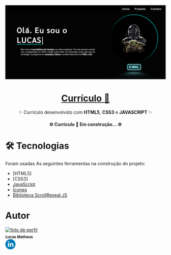 <img src="images/Banner.png">

<h1 align="center"> 
    <a href="https://portfolio-lucas-matheus.vercel.app/">Currículo 👾</a>
</h1>

<p align="center">✨ Currículo desenvolvido com <strong>HTML5</strong>, <strong>CSS3</strong> e <strong>JAVASCRIPT</strong> ✨</p>
<!-- Status do Projeto -->
<h4 align="center"> 
	⚙️  Currículo 🌌 Em construção...  ⚙️
</h4>

# 🛠 Tecnologias

Foram usadas As seguintes ferramentas na construção do projeto:

- [HTML5]
- [CSS3]
- [JavaScript](https://www.javascript.com/)
- [Ícones](https://fontawesome.com/)
- [Biblioteca ScrollReveal JS](https://scrollrevealjs.org/)

# Autor

<a href="https://github.com/DarkMatter015" align="center">
 <img src="https://avatars.githubusercontent.com/u/82187724?v=4" width="250px" alt="foto de perfil"/>
 <br/>
 <sub><b>Lucas Matheus</b></sub>
</a> 

<br/>
<a href="https://www.linkedin.com/in/lucas-matheus-de-camargo-49a315236">
    <img src="images/linkedin_icon.png">
</a>